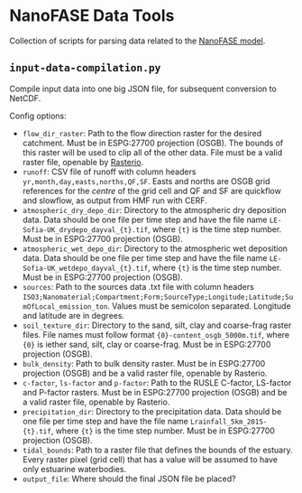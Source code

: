 # NanoFASE Data Tools

Collection of scripts for parsing data related to the [NanoFASE model](https://github.com/nerc-ceh/nanofase).

## `input-data-compilation.py`
Compile input data into one big JSON file, for subsequent conversion to NetCDF.

Config options:
- `flow_dir_raster`: Path to the flow direction raster for the desired catchment. Must be in ESPG:27700 projection (OSGB). The bounds of this raster will be used to clip all of the other data. File must be a valid raster file, openable by [Rasterio](https://github.com/mapbox/rasterio).
- `runoff`: CSV file of runoff with column headers `yr,month,day,easts,norths,QF,SF`. Easts and norths are OSGB grid references for the *centre* of the grid cell and QF and SF are quickflow and slowflow, as output from HMF run with CERF.
- `atmospheric_dry_depo_dir`: Directory to the atmospheric dry deposition data. Data should be one file per time step and have the file name `LE-Sofia-UK_drydepo_dayval_{t}.tif`, where `{t}` is the time step number. Must be in ESPG:27700 projection (OSGB).
- `atmospheric_wet_depo_dir`: Directory to the atmospheric wet deposition data. Data should be one file per time step and have the file name `LE-Sofia-UK_wetdepo_dayval_{t}.tif`, where `{t}` is the time step number. Must be in ESPG:27700 projection (OSGB).
- `sources`: Path to the sources data .txt file with column headers `ISO3;Nanomaterial;Compartment;Form;SourceType;Longitude;Latitude;SumOfLocal_emission_ton`. Values must be semicolon separated. Longitude and latitude are in degrees.
- `soil_texture_dir`: Directory to the sand, silt, clay and coarse-frag raster files. File names must follow format `{0}-content_osgb_5000m.tif`, where `{0}` is iether sand, silt, clay or coarse-frag. Must be in ESPG:27700 projection (OSGB).
- `bulk_density`: Path to bulk density raster. Must be in ESPG:27700 projection (OSGB) and be a valid raster file, openable by Rasterio.
- `c-factor`, `ls-factor` and `p-factor`: Path to the RUSLE C-factor, LS-factor and P-factor rasters. Must be in ESPG:27700 projection (OSGB) and be a valid raster file, openable by Rasterio.
- `precipitation_dir`: Directory to the precipitation data. Data should be one file per time step and have the file name `Lrainfall_5km_2015-{t}.tif`, where `{t}` is the time step number. Must be in ESPG:27700 projection (OSGB).
- `tidal_bounds`: Path to a raster file that defines the bounds of the estuary. Every raster pixel (grid cell) that has a value will be assumed to have only estuarine waterbodies.
- `output_file`: Where should the final JSON file be placed?